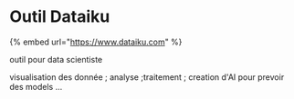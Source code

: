 # Outil Dataiku

{% embed url="https://www.dataiku.com" %}

outil pour data scientiste

visualisation des donnée ; analyse ;traitement ; creation d'AI pour prevoir des models ...



